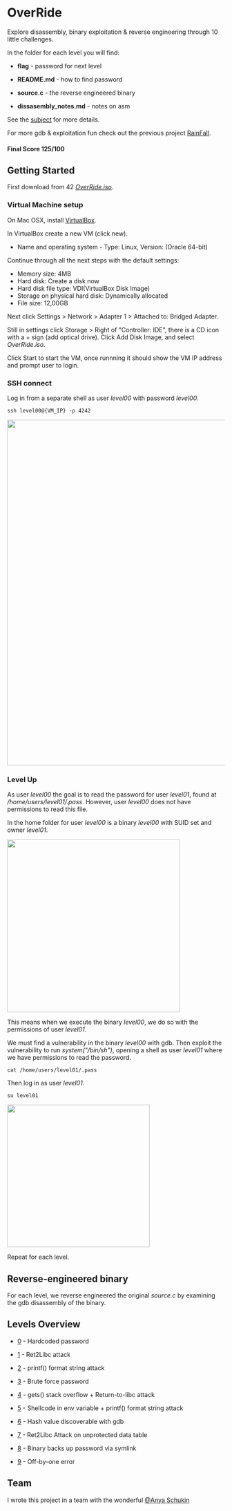 # OverRide

Explore disassembly, binary exploitation & reverse engineering through 10 little challenges.

In the folder for each level you will find:

* **flag** - password for next level

* **README.md** - how to find password

* **source.c** - the reverse engineered binary

* **dissasembly_notes.md** - notes on asm 

See the [subject](https://github.com/dfinnis/OverRide/blob/main/subject.pdf) for more details.

For more gdb & exploitation fun check out the previous project [RainFall](https://github.com/dfinnis/RainFall).

#### Final Score 125/100


## Getting Started

First download from 42 [*OverRide.iso*](https://projects.intra.42.fr/uploads/document/document/2096/OverRide.iso).

### Virtual Machine setup

On Mac OSX, install [VirtualBox](https://www.virtualbox.org/).

In VirtualBox create a new VM (click new).

* Name and operating system - Type: Linux, Version: (Oracle 64-bit)

Continue through all the next steps with the default settings:

* Memory size: 4MB
* Hard disk: Create a disk now
* Hard disk file type: VDI(VirtualBox Disk Image)
* Storage on physical hard disk: Dynamically allocated
* File size: 12,00GB

Next click Settings > Network > Adapter 1 > Attached to: Bridged Adapter.

Still in settings click Storage > Right of "Controller: IDE", there is a CD icon with a + sign (add optical drive).
Click Add Disk Image, and select *OverRide.iso*.

Click Start to start the VM, once runnning it should show the VM IP address and prompt user to login.

### SSH connect

Log in from a separate shell as user *level00* with password *level00*.

```ssh level00@{VM_IP} -p 4242```

<img src="https://github.com/dfinnis/OverRide/blob/main/img/ssh.png" width="800">

### Level Up

As user *level00* the goal is to read the password for user *level01*, found at */home/users/level01/.pass*. However, user *level00* does not have permissions to read this file.

In the home folder for user *level00* is a binary *level00* with SUID set and owner *level01*.

<img src="https://github.com/dfinnis/OverRide/blob/main/img/suid.png" width="400">

This means when we execute the binary *level00*, we do so with the permissions of user *level01*.

We must find a vulnerability in the binary *level00* with gdb. Then exploit the vulnerability to run *system("/bin/sh")*, opening a shell as user *level01* where we have permissions to read the password.

```cat /home/users/level01/.pass```

Then log in as user *level01*.

```su level01```

<img src="https://github.com/dfinnis/OverRide/blob/main/img/su.png" width="330">

Repeat for each level.


## Reverse-engineered binary

For each level, we reverse engineered the original *source.c* by examining the gdb disassembly of the binary.


## Levels Overview

* [0](https://github.com/dfinnis/OverRide/tree/main/level00) - Hardcoded password

* [1](https://github.com/dfinnis/OverRide/tree/main/level01) - Ret2Libc attack

* [2](https://github.com/dfinnis/OverRide/tree/main/level02) - printf() format string attack

* [3](https://github.com/dfinnis/OverRide/tree/main/level03) - Brute force password

* [4](https://github.com/dfinnis/OverRide/tree/main/level04) - gets() stack overflow + Return-to-libc attack

* [5](https://github.com/dfinnis/OverRide/tree/main/level05) - Shellcode in env variable + printf() format string attack

* [6](https://github.com/dfinnis/OverRide/tree/main/level06) - Hash value discoverable with gdb

* [7](https://github.com/dfinnis/OverRide/tree/main/level07) - Ret2Libc Attack on unprotected data table

* [8](https://github.com/dfinnis/OverRide/tree/main/level08) - Binary backs up password via symlink

* [9](https://github.com/dfinnis/OverRide/tree/main/level09) - Off-by-one error


## Team

I wrote this project in a team with the wonderful [@Anya Schukin](https://github.com/anyaschukin)
